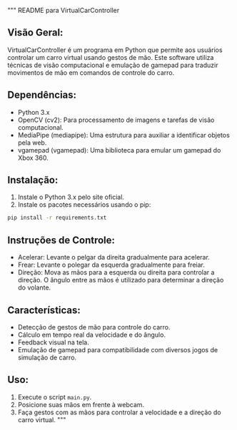 """
README para VirtualCarController

Visão Geral:
------------
VirtualCarController é um programa em Python que permite aos usuários controlar um carro virtual usando gestos de mão. Este software utiliza técnicas de visão computacional e emulação de gamepad para traduzir movimentos de mão em comandos de controle do carro.

Dependências:
-------------
- Python 3.x
- OpenCV (cv2): Para processamento de imagens e tarefas de visão computacional.
- MediaPipe (mediapipe): Uma estrutura para auxiliar a identificar objetos pela web.
- vgamepad (vgamepad): Uma biblioteca para emular um gamepad do Xbox 360.

Instalação:
-----------
1. Instale o Python 3.x pelo site oficial.
2. Instale os pacotes necessários usando o pip:

```bash
pip install -r requirements.txt
```
Instruções de Controle:
-----------------------
- Acelerar: Levante o pelgar da direita gradualmente para acelerar.
- Frear: Levante o polegar da esquerda gradualmente para freiar.
- Direção: Mova as mãos para a esquerda ou direita para controlar a direção. O ângulo entre as mãos é utilizado para determinar a direção do volante.

Características:
----------------
- Detecção de gestos de mão para controle do carro.
- Cálculo em tempo real da velocidade e do ângulo.
- Feedback visual na tela.
- Emulação de gamepad para compatibilidade com diversos jogos de simulação de carro.

Uso:
----
1. Execute o script `main.py`.
2. Posicione suas mãos em frente à webcam.
3. Faça gestos com as mãos para controlar a velocidade e a direção do carro virtual.
"""

